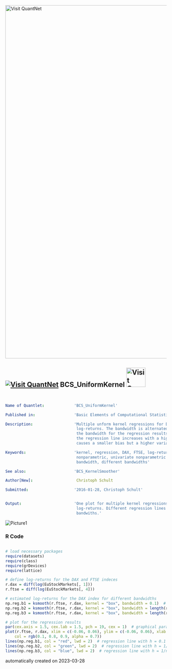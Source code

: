 [<img src="https://github.com/QuantLet/Styleguide-and-FAQ/blob/master/pictures/banner.png" width="1100" alt="Visit QuantNet">](http://quantlet.de/)

## [<img src="https://github.com/QuantLet/Styleguide-and-FAQ/blob/master/pictures/qloqo.png" alt="Visit QuantNet">](http://quantlet.de/) **BCS_UniformKernel** [<img src="https://github.com/QuantLet/Styleguide-and-FAQ/blob/master/pictures/QN2.png" width="60" alt="Visit QuantNet 2.0">](http://quantlet.de/)

```yaml


Name of Quantlet:             'BCS_UniformKernel'

Published in:                 'Basic Elements of Computational Statistics'

Description:                  'Multiple unform kernel regressions for DAX log-returns on FTSE
                               log-returns. The bandwidth is alternated to see the effect of
                               the bandwidth for the regression results. The smootheness of
                               the regression line increases with a higher bandwidth. This
                               causes a smaller bias but a higher variance.'

Keywords:                     'kernel, regression, DAX, FTSE, log-returns, estimation, plot,
                               nonparametric, univariate nonparametric regression, uniform
                               bandwidth, different bandwidths'

See also:                     'BCS_KernelSmoother'

Author[New]:                   Christoph Schult

Submitted:                    '2016-01-28, Christoph Schult'


Output:                       'One plot for multiple kernel regressions of the DAX log-returns on FTSE
                               log-returns. Different regression lines correspond to different
                               bandwiths.'

```

![Picture1](BCS_UniformKernel.png)

### R Code
```r

# load necessary packages
require(datasets)
require(class)
require(grDevices)
require(lattice)

# define log-returns for the DAX and FTSE indeces
r.dax = diff(log(EuStockMarkets[, 1]))
r.ftse = diff(log(EuStockMarkets[, 4]))

# estimated log-returns for the DAX index for different bandwidths
np.reg.b1 = ksmooth(r.ftse, r.dax, kernel = "box", bandwidth = 0.1)  # h = 0.1
np.reg.b2 = ksmooth(r.ftse, r.dax, kernel = "box", bandwidth = length(r.dax)^(-1))  # h = 1/n
np.reg.b3 = ksmooth(r.ftse, r.dax, kernel = "box", bandwidth = length(r.dax)^(-(1/2)))  # h = 1/n^0.5

# plot for the regression results
par(cex.axis = 1.5, cex.lab = 1.5, pch = 19, cex = 1)  # graphical parameters
plot(r.ftse, r.dax, xlim = c(-0.06, 0.06), ylim = c(-0.06, 0.06), xlab = "FTSE log-returns", ylab = "DAX log-returns", 
    col = rgb(0.1, 0.8, 0.9, alpha = 0.7))
lines(np.reg.b1, col = "red", lwd = 2)  # regression line with h = 0.1
lines(np.reg.b2, col = "green", lwd = 2)  # regression line with h = 1/n
lines(np.reg.b3, col = "blue", lwd = 2)  # regression line with h = 1/n^0.5
```

automatically created on 2023-03-28